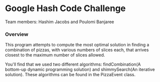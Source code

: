 # Google Hash Code Challenge

Team members: Hashim Jacobs and Poulomi Banjaree

### Overview
This program attempts to compute the most optimal solution in finding a combination of pizzas, with various numbers of slices each, that arrives closest to the maximum number of slices allowed.

You'll find that we used two different algorithms: findCombination(A bottom-up dynamic programming solution) and shimmySearch(An iterative solution).
These algorithms can be found in the PizzaEvent class.